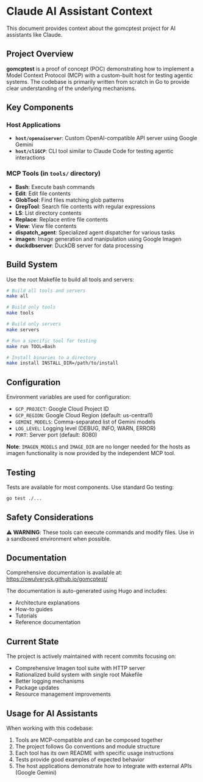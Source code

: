 # Claude AI Assistant Context

This document provides context about the gomcptest project for AI assistants like Claude.

## Project Overview

**gomcptest** is a proof of concept (POC) demonstrating how to implement a Model Context Protocol (MCP) with a custom-built host for testing agentic systems. The codebase is primarily written from scratch in Go to provide clear understanding of the underlying mechanisms.

## Key Components

### Host Applications
- **`host/openaiserver`**: Custom OpenAI-compatible API server using Google Gemini
- **`host/cliGCP`**: CLI tool similar to Claude Code for testing agentic interactions

### MCP Tools (in `tools/` directory)
- **Bash**: Execute bash commands
- **Edit**: Edit file contents
- **GlobTool**: Find files matching glob patterns
- **GrepTool**: Search file contents with regular expressions
- **LS**: List directory contents
- **Replace**: Replace entire file contents
- **View**: View file contents
- **dispatch_agent**: Specialized agent dispatcher for various tasks
- **imagen**: Image generation and manipulation using Google Imagen
- **duckdbserver**: DuckDB server for data processing

## Build System

Use the root Makefile to build all tools and servers:
```bash
# Build all tools and servers
make all

# Build only tools
make tools

# Build only servers  
make servers

# Run a specific tool for testing
make run TOOL=Bash

# Install binaries to a directory
make install INSTALL_DIR=/path/to/install
```

## Configuration

Environment variables are used for configuration:
- `GCP_PROJECT`: Google Cloud Project ID
- `GCP_REGION`: Google Cloud Region (default: us-central1)
- `GEMINI_MODELS`: Comma-separated list of Gemini models
- `LOG_LEVEL`: Logging level (DEBUG, INFO, WARN, ERROR)
- `PORT`: Server port (default: 8080)

**Note**: `IMAGEN_MODELS` and `IMAGE_DIR` are no longer needed for the hosts as imagen functionality is now provided by the independent MCP tool.

## Testing

Tests are available for most components. Use standard Go testing:
```bash
go test ./...
```

## Safety Considerations

⚠️ **WARNING**: These tools can execute commands and modify files. Use in a sandboxed environment when possible.

## Documentation

Comprehensive documentation is available at: https://owulveryck.github.io/gomcptest/

The documentation is auto-generated using Hugo and includes:
- Architecture explanations
- How-to guides
- Tutorials
- Reference documentation

## Current State

The project is actively maintained with recent commits focusing on:
- Comprehensive Imagen tool suite with HTTP server
- Rationalized build system with single root Makefile
- Better logging mechanisms
- Package updates
- Resource management improvements

## Usage for AI Assistants

When working with this codebase:
1. Tools are MCP-compatible and can be composed together
2. The project follows Go conventions and module structure
3. Each tool has its own README with specific usage instructions
4. Tests provide good examples of expected behavior
5. The host applications demonstrate how to integrate with external APIs (Google Gemini)